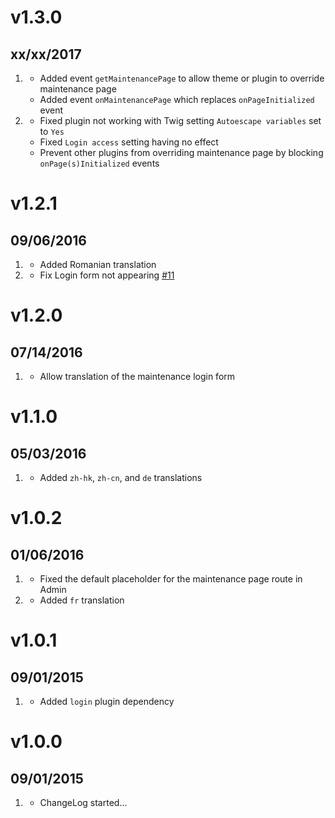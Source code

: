 # v1.3.0
## xx/xx/2017

1. [](#new)
    * Added event `getMaintenancePage` to allow theme or plugin to override maintenance page
    * Added event `onMaintenancePage` which replaces `onPageInitialized` event
1. [](#bugfix)
    * Fixed plugin not working with Twig setting `Autoescape variables` set to `Yes`
    * Fixed `Login access` setting having no effect
    * Prevent other plugins from overriding maintenance page by blocking `onPage(s)Initialized` events

# v1.2.1
## 09/06/2016

1. [](#improved)
    * Added Romanian translation
1. [](#bugfix)
    * Fix Login form not appearing [#11](https://github.com/getgrav/grav-plugin-maintenance/issues/11)

# v1.2.0
## 07/14/2016

1. [](#new)
    * Allow translation of the maintenance login form

# v1.1.0
## 05/03/2016

1. [](#new)
    * Added `zh-hk`, `zh-cn`, and `de` translations

# v1.0.2
## 01/06/2016

1. [](#bugfix)
    * Fixed the default placeholder for the maintenance page route in Admin
1. [](#new)
    * Added `fr` translation

# v1.0.1
## 09/01/2015

1. [](#new)
    * Added `login` plugin dependency

# v1.0.0
## 09/01/2015

1. [](#new)
    * ChangeLog started...

